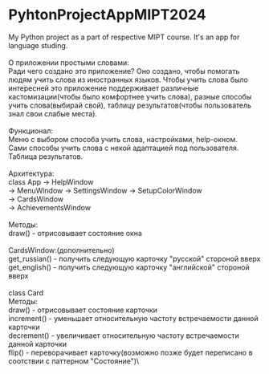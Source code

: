 # PyhtonProjectAppMIPT2024
My Python project as a part of respective MIPT course. It's an app for language studing.\
\
О приложении простыми словами:\
Ради чего создано это приложение? Оно создано, чтобы помогать людям учить слова из иностранных языков. Чтобы учить слова было интересней это приложение поддерживает различные кастомизации(чтобы было комфортнее учить слова), разные способы учить слова(выбирай свой), таблицу результатов(чтобы пользователь знал свои слабые места).\
\
Функционал:\
Меню с выбором способа учить слова, настройками, help-окном.\
Сами способы учить слова с некой адаптацией под пользователя.\
Таблица результатов.\
\
Архитектура:\
class App -> HelpWindow\
          -> MenuWindow -> SettingsWindow -> SetupColorWindow\
          -> CardsWindow\
          -> AchievementsWindow\
\
Методы:\
draw() - отрисовывает состояние окна\
\
CardsWindow:(дополнительно)\
get_russian() - получить следующую карточку "русской" стороной вверх\
get_english() - получить следующую карточку "английской" стороной вверх\
\
class Card\
Методы:\
draw() - отрисовывает состояние карточки\
increment() - уменьшает относительную частоту встречаемости данной карточки\
decrement() - увеличивает относительную частоту встречаемости данной карточки\
flip() - переворачивает карточку(возможно позже будет переписано в соотствии с паттерном "Состояние")\

